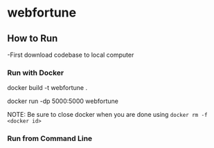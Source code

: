 # webfortune

## How to Run
-First download codebase to local computer

### Run with Docker
docker build -t webfortune .

docker run -dp 5000:5000 webfortune

NOTE: Be sure to close docker when you are done using `docker rm -f <docker id>`


### Run from Command Line
